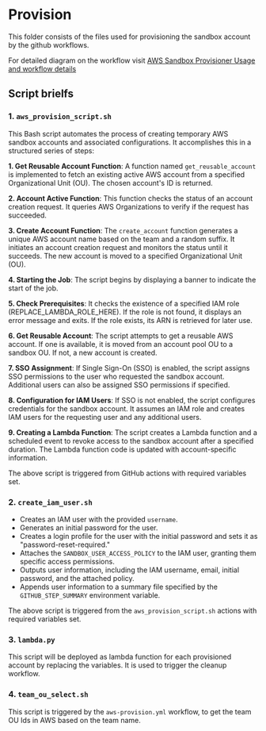 # Provision

This folder consists of the files used for provisioning the sandbox account by the github workflows.

For detailed diagram on the workflow visit [AWS Sandbox Provisioner Usage and workflow details](../USAGE.md)

## Script brielfs

### 1. `aws_provision_script.sh`
This Bash script automates the process of creating temporary AWS sandbox accounts and associated configurations. It accomplishes this in a structured series of steps:

**1. Get Reusable Account Function**: A function named `get_reusable_account` is implemented to fetch an existing active AWS account from a specified Organizational Unit (OU). The chosen account's ID is returned.

**2. Account Active Function**: This function checks the status of an account creation request. It queries AWS Organizations to verify if the request has succeeded.

**3. Create Account Function**: The `create_account` function generates a unique AWS account name based on the team and a random suffix. It initiates an account creation request and monitors the status until it succeeds. The new account is moved to a specified Organizational Unit (OU).

**4. Starting the Job**: The script begins by displaying a banner to indicate the start of the job.

**5. Check Prerequisites**: It checks the existence of a specified IAM role (REPLACE_LAMBDA_ROLE_HERE). If the role is not found, it displays an error message and exits. If the role exists, its ARN is retrieved for later use.

**6. Get Reusable Account**: The script attempts to get a reusable AWS account. If one is available, it is moved from an account pool OU to a sandbox OU. If not, a new account is created.

**7. SSO Assignment**: If Single Sign-On (SSO) is enabled, the script assigns SSO permissions to the user who requested the sandbox account. Additional users can also be assigned SSO permissions if specified.

**8. Configuration for IAM Users**: If SSO is not enabled, the script configures credentials for the sandbox account. It assumes an IAM role and creates IAM users for the requesting user and any additional users.

**9. Creating a Lambda Function**: The script creates a Lambda function and a scheduled event to revoke access to the sandbox account after a specified duration. The Lambda function code is updated with account-specific information.

The above script is triggered from GitHub actions with required variables set.

### 2. `create_iam_user.sh`

- Creates an IAM user with the provided `username`.
- Generates an initial password for the user.
- Creates a login profile for the user with the initial password and sets it as "password-reset-required."
- Attaches the `SANDBOX_USER_ACCESS_POLICY` to the IAM user, granting them specific access permissions.
- Outputs user information, including the IAM username, email, initial password, and the attached policy.
- Appends user information to a summary file specified by the `GITHUB_STEP_SUMMARY` environment variable.

The above script is triggered from the `aws_provision_script.sh` actions with required variables set.

### 3. `lambda.py`

This script will be deployed as lambda function for each provisioned account by replacing the variables. It is used to trigger the cleanup workflow.


### 4. `team_ou_select.sh`

This script is triggered by the `aws-provision.yml` workflow, to get the team OU Ids in AWS based on the team name.
